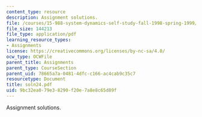 ```yaml
---
content_type: resource
description: Assignment solutions.
file: /courses/15-988-system-dynamics-self-study-fall-1998-spring-1999/9bc32ea079e38290f20e7a8e8c65d89f_soln24.pdf
file_size: 144213
file_type: application/pdf
learning_resource_types:
- Assignments
license: https://creativecommons.org/licenses/by-nc-sa/4.0/
ocw_type: OCWFile
parent_title: Assignments
parent_type: CourseSection
parent_uid: 78665a7a-0481-4dfc-c166-ac4cab9c35c7
resourcetype: Document
title: soln24.pdf
uid: 9bc32ea0-79e3-8290-f20e-7a8e8c65d89f
---
```

Assignment solutions.